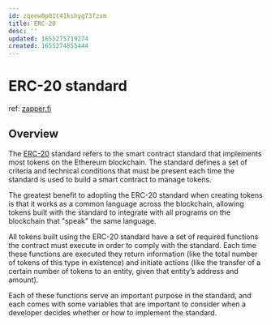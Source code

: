 ```yaml
---
id: zqeew0p01t41kshyg73fzxm
title: ERC-20
desc: ''
updated: 1655275719274
created: 1655274855444
---
```

# ERC-20 standard

ref: [zapper.fi](https://learn.zapper.fi/articles/ethereum-101-tokens-and-the-erc-20-standard)

## Overview

The [ERC-20](https://eips.ethereum.org/EIPS/eip-20) standard refers to the smart contract standard that implements most tokens on the Ethereum blockchain. The standard defines a set of criteria and technical conditions that must be present each time the standard is used to build a smart contract to manage tokens.

The greatest benefit to adopting the ERC-20 standard when creating tokens is that it works as a common language across the blockchain, allowing tokens built with the standard to integrate with all programs on the blockchain that "speak" the same language.

All tokens built using the ERC-20 standard have a set of required functions the contract must execute in order to comply with the standard. Each time these functions are executed they return information (like the total number of tokens of this type in existence) and initiate actions (like the transfer of a certain number of tokens to an entity, given that entity’s address and amount).

Each of these functions serve an important purpose in the standard, and each comes with some variables that are important to consider when a developer decides whether or how to implement the standard.